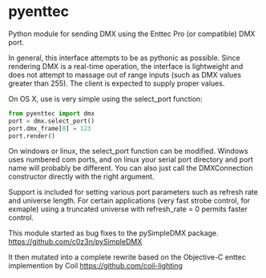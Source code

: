 # pyenttec
Python module for sending DMX using the Enttec Pro (or compatible) DMX port.

In general, this interface attempts to be as pythonic as possible.  Since rendering
DMX is a real-time operation, the interface is lightweight and does not attempt
to massage out of range inputs (such as DMX values greater than 255).  The client
is expected to supply proper values.

On OS X, use is very simple using the select_port function:
```python
from pyenttec import dmx
port = dmx.select_port()
port.dmx_frame[0] = 123
port.render()
```

On windows or linux, the select_port function can be modified.  Windows uses
numbered com ports, and on linux your serial port directory and port name will
probably be different.  You can also just call the DMXConnection constructor
directly with the right argument.

Support is included for setting various port parameters such as refresh rate
and universe length.  For certain applications (very fast strobe control,
for exmaple) using a truncated universe with refresh_rate = 0 permits faster
control.

This module started as bug fixes to the pySimpleDMX package.
https://github.com/c0z3n/pySimpleDMX

It then mutated into a complete rewrite based on the Objective-C enttec implemention by Coil
https://github.com/coil-lighting
